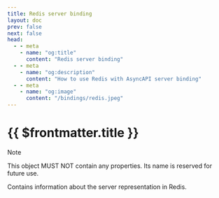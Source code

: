 ```yaml
---
title: Redis server binding
layout: doc
prev: false
next: false
head:
  - - meta
    - name: "og:title"
      content: "Redis server binding"
  - - meta
    - name: "og:description"
      content: "How to use Redis with AsyncAPI server binding"
  - - meta
    - name: "og:image"
      content: "/bindings/redis.jpeg"
---
```


# {{ $frontmatter.title }}

> [!NOTE]
> This object MUST NOT contain any properties. Its name is reserved for future use.

Contains information about the server representation in Redis.
